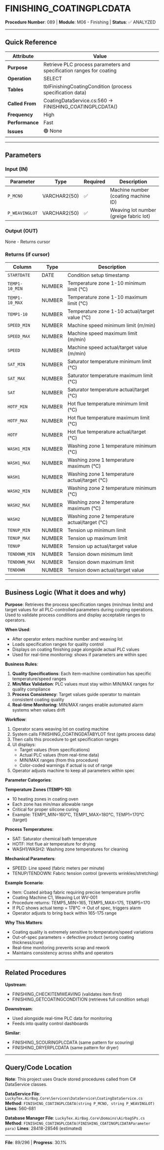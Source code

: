 # FINISHING_COATINGPLCDATA

**Procedure Number**: 089 | **Module**: M06 - Finishing | **Status**: ✅ ANALYZED

---

## Quick Reference

| Attribute | Value |
|-----------|-------|
| **Purpose** | Retrieve PLC process parameters and specification ranges for coating |
| **Operation** | SELECT |
| **Tables** | tblFinishingCoatingCondition (process specification data) |
| **Called From** | CoatingDataService.cs:560 → FINISHING_COATINGPLCDATA() |
| **Frequency** | High |
| **Performance** | Fast |
| **Issues** | 🟢 None |

---

## Parameters

### Input (IN)

| Parameter | Type | Required | Description |
|-----------|------|----------|-------------|
| `P_MCNO` | VARCHAR2(50) | ✅ | Machine number (coating machine ID) |
| `P_WEAVINGLOT` | VARCHAR2(50) | ✅ | Weaving lot number (greige fabric lot) |

### Output (OUT)

None - Returns cursor

### Returns (if cursor)

| Column | Type | Description |
|--------|------|-------------|
| `STARTDATE` | DATE | Condition setup timestamp |
| `TEMP1-10_MIN` | NUMBER | Temperature zone 1-10 minimum limit (°C) |
| `TEMP1-10_MAX` | NUMBER | Temperature zone 1-10 maximum limit (°C) |
| `TEMP1-10` | NUMBER | Temperature zone 1-10 actual/target value (°C) |
| `SPEED_MIN` | NUMBER | Machine speed minimum limit (m/min) |
| `SPEED_MAX` | NUMBER | Machine speed maximum limit (m/min) |
| `SPEED` | NUMBER | Machine speed actual/target value (m/min) |
| `SAT_MIN` | NUMBER | Saturator temperature minimum limit (°C) |
| `SAT_MAX` | NUMBER | Saturator temperature maximum limit (°C) |
| `SAT` | NUMBER | Saturator temperature actual/target (°C) |
| `HOTF_MIN` | NUMBER | Hot flue temperature minimum limit (°C) |
| `HOTF_MAX` | NUMBER | Hot flue temperature maximum limit (°C) |
| `HOTF` | NUMBER | Hot flue temperature actual/target (°C) |
| `WASH1_MIN` | NUMBER | Washing zone 1 temperature minimum (°C) |
| `WASH1_MAX` | NUMBER | Washing zone 1 temperature maximum (°C) |
| `WASH1` | NUMBER | Washing zone 1 temperature actual/target (°C) |
| `WASH2_MIN` | NUMBER | Washing zone 2 temperature minimum (°C) |
| `WASH2_MAX` | NUMBER | Washing zone 2 temperature maximum (°C) |
| `WASH2` | NUMBER | Washing zone 2 temperature actual/target (°C) |
| `TENUP_MIN` | NUMBER | Tension up minimum limit |
| `TENUP_MAX` | NUMBER | Tension up maximum limit |
| `TENUP` | NUMBER | Tension up actual/target value |
| `TENDOWN_MIN` | NUMBER | Tension down minimum limit |
| `TENDOWN_MAX` | NUMBER | Tension down maximum limit |
| `TENDOWN` | NUMBER | Tension down actual/target value |

---

## Business Logic (What it does and why)

**Purpose**: Retrieves the process specification ranges (min/max limits) and target values for all PLC-controlled parameters during coating operations. Used to validate process conditions and display acceptable ranges to operators.

**When Used**:
- After operator enters machine number and weaving lot
- Loads specification ranges for quality control
- Displays on coating finishing page alongside actual PLC values
- Used for real-time monitoring: shows if parameters are within spec

**Business Rules**:
1. **Quality Specifications**: Each item-machine combination has specific temperature/speed ranges
2. **Min/Max Validation**: PLC values must stay within MIN/MAX ranges for quality compliance
3. **Process Consistency**: Target values guide operator to maintain consistent coating quality
4. **Real-time Monitoring**: MIN/MAX ranges enable automated alarm systems when values drift

**Workflow**:
1. Operator scans weaving lot on coating machine
2. System calls FINISHING_COATINGDATABYLOT first (gets process data)
3. Then calls this procedure to get specification ranges
4. UI displays:
   - Target values (from specifications)
   - Actual PLC values (from real-time data)
   - MIN/MAX ranges (from this procedure)
   - Color-coded warnings if actual is out of range
5. Operator adjusts machine to keep all parameters within spec

**Parameter Categories**:

**Temperature Zones (TEMP1-10)**:
- 10 heating zones in coating oven
- Each zone has min/max allowable range
- Critical for proper silicone curing
- Example: TEMP1_MIN=160°C, TEMP1_MAX=180°C, TEMP1=170°C (target)

**Process Temperatures**:
- SAT: Saturator chemical bath temperature
- HOTF: Hot flue air temperature for drying
- WASH1/WASH2: Washing zone temperatures for cleaning

**Mechanical Parameters**:
- SPEED: Line speed (fabric meters per minute)
- TENUP/TENDOWN: Fabric tension control (prevents wrinkles/stretching)

**Example Scenario**:
- Item: Coated airbag fabric requiring precise temperature profile
- Coating Machine C1, Weaving Lot WV-001
- Procedure returns: TEMP5_MIN=165, TEMP5_MAX=175, TEMP5=170
- If PLC shows actual temp = 178°C → Out of spec, triggers alarm
- Operator adjusts to bring back within 165-175 range

**Why This Matters**:
- Coating quality is extremely sensitive to temperature/speed variations
- Out-of-spec parameters = defective product (wrong coating thickness/cure)
- Real-time monitoring prevents scrap and rework
- Maintains consistency across shifts and operators

---

## Related Procedures

**Upstream**:
- FINISHING_CHECKITEMWEAVING (validates item first)
- FINISHING_GETCOATINGCONDITION (retrieves full condition setup)

**Downstream**:
- Used alongside real-time PLC data for monitoring
- Feeds into quality control dashboards

**Similar**:
- FINISHING_SCOURINGPLCDATA (same pattern for scouring)
- FINISHING_DRYERPLCDATA (same pattern for dryer)

---

## Query/Code Location

**Note**: This project uses Oracle stored procedures called from C# DataService classes.

**DataService File**: `LuckyTex.AirBag.Core\Services\DataService\CoatingDataService.cs`
**Method**: `FINISHING_COATINGPLCDATA(string P_MCNO, string P_WEAVINGLOT)`
**Lines**: 560-681

**Database Manager File**: `LuckyTex.AirBag.Core\Domains\AirbagSPs.cs`
**Method**: `FINISHING_COATINGPLCDATA(FINISHING_COATINGPLCDATAParameter para)`
**Lines**: 28418-28546 (estimated)

---

**File**: 89/296 | **Progress**: 30.1%
